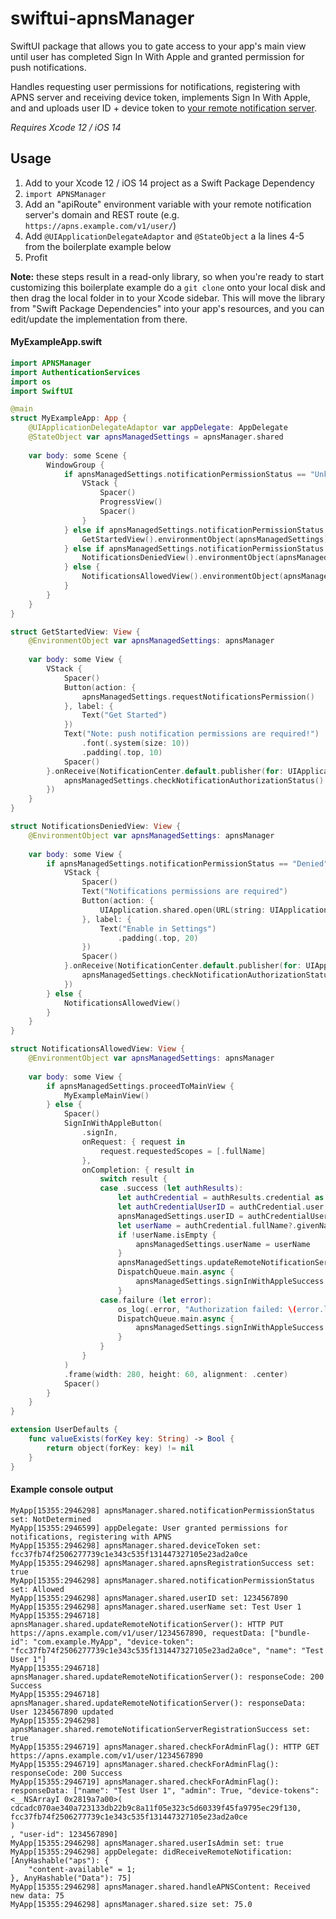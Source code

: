# swiftui-apnsManager
SwiftUI package that allows you to gate access to your app's main view until user has completed Sign In With Apple and granted permission for push notifications.

Handles requesting user permissions for notifications, registering with APNS server and receiving device token, implements Sign In With Apple, and and uploads user ID + device token to [your remote notification server](https://github.com/magnolialogic/python-apns_server).

*Requires Xcode 12 / iOS 14*

## Usage

1. Add to your Xcode 12 / iOS 14 project as a Swift Package Dependency
2. `import APNSManager`
3. Add an "apiRoute" environment variable with your remote notification server's domain and REST route (e.g. `https://apns.example.com/v1/user/`)
4. Add `@UIApplicationDelegateAdaptor` and `@StateObject` a la lines 4-5 from the boilerplate example below
5. Profit

**Note:** these steps result in a read-only library, so when you're ready to start customizing this boilerplate example do a `git clone` onto your local disk and then drag the local folder in to your Xcode sidebar. This will move the library from "Swift Package Dependencies" into your app's resources, and you can edit/update the implementation from there.

#### MyExampleApp.swift
```swift
import APNSManager
import AuthenticationServices
import os
import SwiftUI

@main
struct MyExampleApp: App {
    @UIApplicationDelegateAdaptor var appDelegate: AppDelegate
    @StateObject var apnsManagedSettings = apnsManager.shared
	
    var body: some Scene {
        WindowGroup {
            if apnsManagedSettings.notificationPermissionStatus == "Unknown" {
                VStack {
                    Spacer()
                    ProgressView()
                    Spacer()
                }
            } else if apnsManagedSettings.notificationPermissionStatus == "NotDetermined" {
                GetStartedView().environmentObject(apnsManagedSettings)
            } else if apnsManagedSettings.notificationPermissionStatus == "Denied" {
                NotificationsDeniedView().environmentObject(apnsManagedSettings)
            } else {
                NotificationsAllowedView().environmentObject(apnsManagedSettings)
            }
        }
    }
}

struct GetStartedView: View {
    @EnvironmentObject var apnsManagedSettings: apnsManager
	
    var body: some View {
        VStack {
            Spacer()
            Button(action: {
                apnsManagedSettings.requestNotificationsPermission()
            }, label: {
                Text("Get Started")
            })
            Text("Note: push notification permissions are required!")
                .font(.system(size: 10))
                .padding(.top, 10)
            Spacer()
        }.onReceive(NotificationCenter.default.publisher(for: UIApplication.didBecomeActiveNotification), perform: { _ in
            apnsManagedSettings.checkNotificationAuthorizationStatus()
        })
    }
}

struct NotificationsDeniedView: View {
    @EnvironmentObject var apnsManagedSettings: apnsManager
	
    var body: some View {
        if apnsManagedSettings.notificationPermissionStatus == "Denied" {
            VStack {
                Spacer()
                Text("Notifications permissions are required")
                Button(action: {
                    UIApplication.shared.open(URL(string: UIApplication.openSettingsURLString)!, options: [:], completionHandler: nil)
                }, label: {
                    Text("Enable in Settings")
                        .padding(.top, 20)
                })
                Spacer()
            }.onReceive(NotificationCenter.default.publisher(for: UIApplication.didBecomeActiveNotification), perform: { _ in
                apnsManagedSettings.checkNotificationAuthorizationStatus()
            })
        } else {
            NotificationsAllowedView()
        }
    }
}

struct NotificationsAllowedView: View {
    @EnvironmentObject var apnsManagedSettings: apnsManager
	
    var body: some View {
        if apnsManagedSettings.proceedToMainView {
            MyExampleMainView()
        } else {
            Spacer()
            SignInWithAppleButton(
                .signIn,
                onRequest: { request in
                    request.requestedScopes = [.fullName]
                },
                onCompletion: { result in
                    switch result {
                    case .success (let authResults):
                        let authCredential = authResults.credential as! ASAuthorizationAppleIDCredential
                        let authCredentialUserID = authCredential.user
                        apnsManagedSettings.userID = authCredentialUserID
                        let userName = authCredential.fullName?.givenName ?? ""
                        if !userName.isEmpty {
                            apnsManagedSettings.userName = userName
                        }
                        apnsManagedSettings.updateRemoteNotificationServer()
                        DispatchQueue.main.async {
                            apnsManagedSettings.signInWithAppleSuccess = true
                        }
                    case.failure (let error):
                        os_log(.error, "Authorization failed: \(error.localizedDescription)")
                        DispatchQueue.main.async {
                            apnsManagedSettings.signInWithAppleSuccess = false
                        }
                    }
                }
            )
            .frame(width: 280, height: 60, alignment: .center)
            Spacer()
        }
    }
}

extension UserDefaults {
    func valueExists(forKey key: String) -> Bool {
        return object(forKey: key) != nil
    }
}
```

#### Example console output
```
MyApp[15355:2946298] apnsManager.shared.notificationPermissionStatus set: NotDetermined
MyApp[15355:2946599] appDelegate: User granted permissions for notifications, registering with APNS
MyApp[15355:2946298] apnsManager.shared.deviceToken set: fcc37fb74f2506277739c1e343c535f131447327105e23ad2a0ce
MyApp[15355:2946298] apnsManager.shared.apnsRegistrationSuccess set: true
MyApp[15355:2946298] apnsManager.shared.notificationPermissionStatus set: Allowed
MyApp[15355:2946298] apnsManager.shared.userID set: 1234567890
MyApp[15355:2946298] apnsManager.shared.userName set: Test User 1
MyApp[15355:2946718] apnsManager.shared.updateRemoteNotificationServer(): HTTP PUT https://apns.example.com/v1/user/1234567890, requestData: ["bundle-id": "com.example.MyApp", "device-token": "fcc37fb74f2506277739c1e343c535f131447327105e23ad2a0ce", "name": "Test User 1"]
MyApp[15355:2946718] apnsManager.shared.updateRemoteNotificationServer(): responseCode: 200 Success
MyApp[15355:2946718] apnsManager.shared.updateRemoteNotificationServer(): responseData: User 1234567890 updated
MyApp[15355:2946298] apnsManager.shared.remoteNotificationServerRegistrationSuccess set: true
MyApp[15355:2946719] apnsManager.shared.checkForAdminFlag(): HTTP GET https://apns.example.com/v1/user/1234567890
MyApp[15355:2946719] apnsManager.shared.checkForAdminFlag(): responseCode: 200 Success
MyApp[15355:2946719] apnsManager.shared.checkForAdminFlag(): responseData: ["name": "Test User 1", "admin": True, "device-tokens": <__NSArrayI 0x2819a7a00>(
cdcadc070ae340a723133db22b9c8a11f05e323c5d60339f45fa9795ec29f130,
fcc37fb74f2506277739c1e343c535f131447327105e23ad2a0ce
)
, "user-id": 1234567890]
MyApp[15355:2946298] apnsManager.shared.userIsAdmin set: true
MyApp[15355:2946298] appDelegate: didReceiveRemoteNotification: [AnyHashable("aps"): {
    "content-available" = 1;
}, AnyHashable("Data"): 75]
MyApp[15355:2946298] apnsManager.shared.handleAPNSContent: Received new data: 75
MyApp[15355:2946298] apnsManager.shared.size set: 75.0

```
